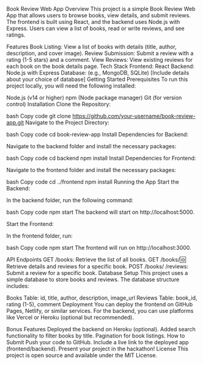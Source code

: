 Book Review Web App
Overview
This project is a simple Book Review Web App that allows users to browse books, view details, and submit reviews. The frontend is built using React, and the backend uses Node.js with Express. Users can view a list of books, read or write reviews, and see ratings.

Features
Book Listing: View a list of books with details (title, author, description, and cover image).
Review Submission: Submit a review with a rating (1-5 stars) and a comment.
View Reviews: View existing reviews for each book on the book details page.
Tech Stack
Frontend: React
Backend: Node.js with Express
Database: (e.g., MongoDB, SQLite) [Include details about your choice of database]
Getting Started
Prerequisites
To run this project locally, you will need the following installed:

Node.js (v14 or higher)
npm (Node package manager)
Git (for version control)
Installation
Clone the Repository:

bash
Copy code
git clone https://github.com/your-username/book-review-app.git
Navigate to the Project Directory:

bash
Copy code
cd book-review-app
Install Dependencies for Backend:

Navigate to the backend folder and install the necessary packages:

bash
Copy code
cd backend
npm install
Install Dependencies for Frontend:

Navigate to the frontend folder and install the necessary packages:

bash
Copy code
cd ../frontend
npm install
Running the App
Start the Backend:

In the backend folder, run the following command:

bash
Copy code
npm start
The backend will start on http://localhost:5000.

Start the Frontend:

In the frontend folder, run:

bash
Copy code
npm start
The frontend will run on http://localhost:3000.

API Endpoints
GET /books: Retrieve the list of all books.
GET /books/:id: Retrieve details and reviews for a specific book.
POST /books/
/reviews: Submit a review for a specific book.
Database Setup
This project uses a simple database to store books and reviews. The database structure includes:

Books Table:
id, title, author, description, image_url
Reviews Table:
book_id, rating (1-5), comment
Deployment
You can deploy the frontend on GitHub Pages, Netlify, or similar services. For the backend, you can use platforms like Vercel or Heroku (optional but recommended).

Bonus Features
Deployed the backend on Heroku (optional).
Added search functionality to filter books by title.
Pagination for book listings.
How to Submit
Push your code to GitHub.
Include a live link to the deployed app (frontend/backend).
Present your project in the hackathon!
License
This project is open source and available under the MIT License.
